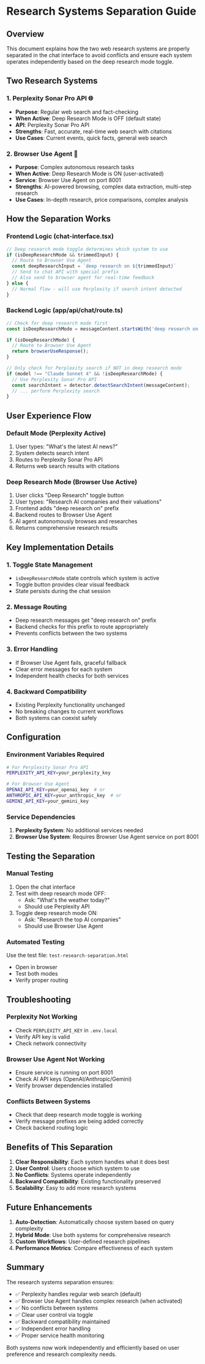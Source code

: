 # Research Systems Separation Guide

## Overview

This document explains how the two web research systems are properly separated in the chat interface to avoid conflicts and ensure each system operates independently based on the deep research mode toggle.

## Two Research Systems

### 1. Perplexity Sonar Pro API 🌐
- **Purpose**: Regular web search and fact-checking
- **When Active**: Deep Research Mode is OFF (default state)
- **API**: Perplexity Sonar Pro API
- **Strengths**: Fast, accurate, real-time web search with citations
- **Use Cases**: Current events, quick facts, general web search

### 2. Browser Use Agent 🤖
- **Purpose**: Complex autonomous research tasks
- **When Active**: Deep Research Mode is ON (user-activated)
- **Service**: Browser Use Agent on port 8001
- **Strengths**: AI-powered browsing, complex data extraction, multi-step research
- **Use Cases**: In-depth research, price comparisons, complex analysis

## How the Separation Works

### Frontend Logic (chat-interface.tsx)

```typescript
// Deep research mode toggle determines which system to use
if (isDeepResearchMode && trimmedInput) {
  // Route to Browser Use Agent
  const deepResearchInput = `deep research on ${trimmedInput}`
  // Send to chat API with special prefix
  // Also send to browser agent for real-time feedback
} else {
  // Normal flow - will use Perplexity if search intent detected
}
```

### Backend Logic (app/api/chat/route.ts)

```typescript
// Check for deep research mode first
const isDeepResearchMode = messageContent.startsWith('deep research on ');

if (isDeepResearchMode) {
  // Route to Browser Use Agent
  return browserUseResponse();
}

// Only check for Perplexity search if NOT in deep research mode
if (model !== "Claude Sonnet 4" && !isDeepResearchMode) {
  // Use Perplexity Sonar Pro API
  const searchIntent = detector.detectSearchIntent(messageContent);
  // ... perform Perplexity search
}
```

## User Experience Flow

### Default Mode (Perplexity Active)
1. User types: "What's the latest AI news?"
2. System detects search intent
3. Routes to Perplexity Sonar Pro API
4. Returns web search results with citations

### Deep Research Mode (Browser Use Active)
1. User clicks "Deep Research" toggle button
2. User types: "Research AI companies and their valuations"
3. Frontend adds "deep research on" prefix
4. Backend routes to Browser Use Agent
5. AI agent autonomously browses and researches
6. Returns comprehensive research results

## Key Implementation Details

### 1. Toggle State Management
- `isDeepResearchMode` state controls which system is active
- Toggle button provides clear visual feedback
- State persists during the chat session

### 2. Message Routing
- Deep research messages get "deep research on" prefix
- Backend checks for this prefix to route appropriately
- Prevents conflicts between the two systems

### 3. Error Handling
- If Browser Use Agent fails, graceful fallback
- Clear error messages for each system
- Independent health checks for both services

### 4. Backward Compatibility
- Existing Perplexity functionality unchanged
- No breaking changes to current workflows
- Both systems can coexist safely

## Configuration

### Environment Variables Required

```bash
# For Perplexity Sonar Pro API
PERPLEXITY_API_KEY=your_perplexity_key

# For Browser Use Agent
OPENAI_API_KEY=your_openai_key  # or
ANTHROPIC_API_KEY=your_anthropic_key  # or
GEMINI_API_KEY=your_gemini_key
```

### Service Dependencies

1. **Perplexity System**: No additional services needed
2. **Browser Use System**: Requires Browser Use Agent service on port 8001

## Testing the Separation

### Manual Testing
1. Open the chat interface
2. Test with deep research mode OFF:
   - Ask: "What's the weather today?"
   - Should use Perplexity API
3. Toggle deep research mode ON:
   - Ask: "Research the top AI companies"
   - Should use Browser Use Agent

### Automated Testing
Use the test file: `test-research-separation.html`
- Open in browser
- Test both modes
- Verify proper routing

## Troubleshooting

### Perplexity Not Working
- Check `PERPLEXITY_API_KEY` in `.env.local`
- Verify API key is valid
- Check network connectivity

### Browser Use Agent Not Working
- Ensure service is running on port 8001
- Check AI API keys (OpenAI/Anthropic/Gemini)
- Verify browser dependencies installed

### Conflicts Between Systems
- Check that deep research mode toggle is working
- Verify message prefixes are being added correctly
- Check backend routing logic

## Benefits of This Separation

1. **Clear Responsibility**: Each system handles what it does best
2. **User Control**: Users choose which system to use
3. **No Conflicts**: Systems operate independently
4. **Backward Compatibility**: Existing functionality preserved
5. **Scalability**: Easy to add more research systems

## Future Enhancements

1. **Auto-Detection**: Automatically choose system based on query complexity
2. **Hybrid Mode**: Use both systems for comprehensive research
3. **Custom Workflows**: User-defined research pipelines
4. **Performance Metrics**: Compare effectiveness of each system

## Summary

The research systems separation ensures:
- ✅ Perplexity handles regular web search (default)
- ✅ Browser Use Agent handles complex research (when activated)
- ✅ No conflicts between systems
- ✅ Clear user control via toggle
- ✅ Backward compatibility maintained
- ✅ Independent error handling
- ✅ Proper service health monitoring

Both systems now work independently and efficiently based on user preference and research complexity needs.
